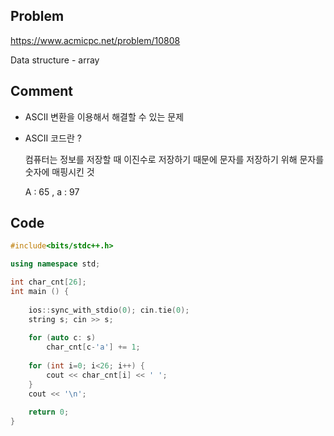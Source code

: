 ## Problem

<https://www.acmicpc.net/problem/10808>

Data structure - array

## Comment

* ASCII 변환을 이용해서 해결할 수 있는 문제
* ASCII 코드란 ?
  
    컴퓨터는 정보를 저장할 때 이진수로 저장하기 때문에 문자를 저장하기 위해 문자를 숫자에 매핑시킨 것
  
    A : 65 , a : 97

## Code
```c++
#include<bits/stdc++.h>

using namespace std;

int char_cnt[26];
int main () {
    
    ios::sync_with_stdio(0); cin.tie(0);
    string s; cin >> s;
    
    for (auto c: s) 
        char_cnt[c-'a'] += 1;
    
    for (int i=0; i<26; i++) {
        cout << char_cnt[i] << ' ';
    }
    cout << '\n';
    
    return 0;
}
```
